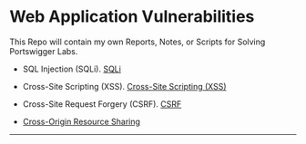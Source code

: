 # Web Application Vulnerabilities

This Repo will contain my own Reports, Notes, or Scripts for Solving Portswigger Labs.

- SQL Injection (SQLi). [SQLi](./SQL%20Injection/README.md)

- Cross-Site Scripting (XSS). [Cross-Site Scripting (XSS)](<./Cross-Site%20Scripting%20(XSS)/README.md>)

- Cross-Site Request Forgery (CSRF). [CSRF](<./Cross-Site%20Request%20Forgery%20(CSRF)/README.md>)

- [Cross-Origin Resource Sharing](./Cross-Origin%20Resource%20Sharing%20-%20CORS/README.md)

---
